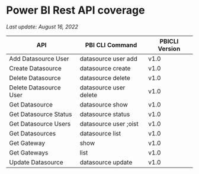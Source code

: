 # Power BI Rest API coverage

_Last update: August 16, 2022_

| API                    | PBI CLI Command        | PBICLI Version |
| ---------------------- | ---------------------- | -------------- |
| Add Datasource User    | datasource user add    | v1.0           |
| Create Datasource      | datasource create      | v1.0           |
| Delete Datasource      | datasource delete      | v1.0           |
| Delete Datasource User | datasource user delete | v1.0           |
| Get Datasource         | datasource show        | v1.0           |
| Get Datasource Status  | datasource status      | v1.0           |
| Get Datasource Users   | datasource user ;oist  | v1.0           |
| Get Datasources        | datasource list        | v1.0           |
| Get Gateway            | show                   | v1.0           |
| Get Gateways           | list                   | v1.0           |
| Update Datasource      | datasource update      | v1.0           |
